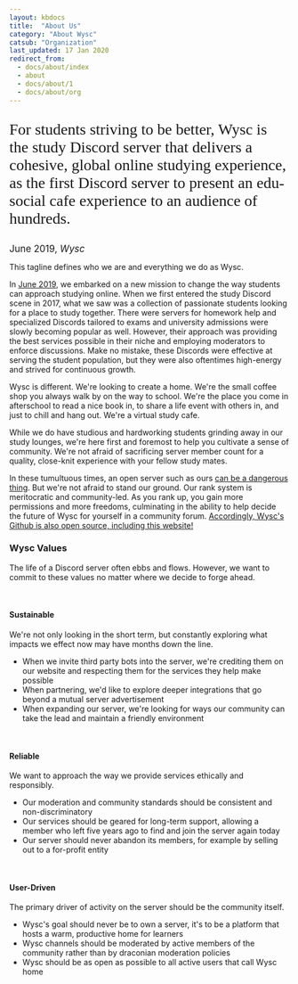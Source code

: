 ```yaml
---
layout: kbdocs
title:  "About Us"
category: "About Wysc"
catsub: "Organization"
last_updated: 17 Jan 2020
redirect_from:
  - docs/about/index
  - about
  - docs/about/1
  - docs/about/org
---
```


<p style="font-family:'Cookie';font-size:2em;">For students striving to be better, Wysc is the study Discord server that delivers a cohesive, global online studying experience, as the first Discord server to present an edu-social cafe experience to an audience of hundreds.</p>
<footer class="blockquote-footer text-right pb-4" style="font-size:1.2em;">June 2019, <cite title="Wysc">Wysc</cite></footer>

This tagline defines who we are and everything we do as Wysc.

In [June 2019](/blog/2019/june-2019-wysc-server-revamp), we embarked on a new mission to change the way students can approach studying online. When we first entered the study Discord scene in 2017, what we saw was a collection of passionate students looking for a place to study together. There were servers for homework help and specialized Discords tailored to exams and university admissions were slowly becoming popular as well. However, their approach was providing the best services possible in their niche and employing moderators to enforce discussions. Make no mistake, these Discords were effective at serving the student population, but they were also oftentimes high-energy and strived for continuous growth.

Wysc is different. We're looking to create a home. We're the small coffee shop you always walk by on the way to school. We're the place you come in afterschool to read a nice book in, to share a life event with others in, and just to chill and hang out. We're a virtual study cafe.

While we do have studious and hardworking students grinding away in our study lounges, we're here first and foremost to help you cultivate a sense of community. We're not afraid of sacrificing server member count for a quality, close-knit experience with your fellow study mates.

In these tumultuous times, an open server such as ours [can be a dangerous thing](/blog/2019/misbehaving-users.html). But we're not afraid to stand our ground. Our rank system is meritocratic and community-led. As you rank up, you gain more permissions and more freedoms, culminating in the ability to help decide the future of Wysc for yourself in a community forum. [Accordingly, Wysc's Github is also open source, including this website!](/docs/about/licenses)


### Wysc Values

The life of a Discord server often ebbs and flows. However, we want to commit to these values no matter where we decide to forge ahead.

<br>

#### Sustainable

We're not only looking in the short term, but constantly exploring what impacts we effect now may have months down the line.

- When we invite third party bots into the server, we're crediting them on our website and respecting them for the services they help make possible
- When partnering, we'd like to explore deeper integrations that go beyond a mutual server advertisement
- When expanding our server, we're looking for ways our community can take the lead and maintain a friendly environment

<br>

#### Reliable

We want to approach the way we provide services ethically and responsibly.

- Our moderation and community standards should be consistent and non-discriminatory
- Our services should be geared for long-term support, allowing a member who left five years ago to find and join the server again today
- Our server should never abandon its members, for example by selling out to a for-profit entity

<br>

#### User-Driven

The primary driver of activity on the server should be the community itself.

- Wysc's goal should never be to own a server, it's to be a platform that hosts a warm, productive home for learners
- Wysc channels should be moderated by active members of the community rather than by draconian moderation policies
- Wysc should be as open as possible to all active users that call Wysc home



<style>
/* Cookie-regular - latin */
@font-face {
  font-family: 'Cookie';
  font-style: normal;
  font-weight: 400;
  src: url('/fonts/cookie-v11-latin-regular.eot'); /* IE9 Compat Modes */
  src: local('Mada Black'), local('Mada-Black'),
       url('/fonts/cookie-v11-latin-regular.eot?#iefix') format('embedded-opentype'), /* IE6-IE8 */
       url('/fonts/cookie-v11-latin-regular.woff2') format('woff2'), /* Super Modern Browsers */
       url('/fonts/cookie-v11-latin-regular.woff') format('woff'), /* Modern Browsers */
       url('/fonts/cookie-v11-latin-regular.ttf') format('truetype'), /* Safari, Android, iOS */
       url('/fonts/cookie-v11-latin-regular.svg#Cookie') format('svg'); /* Legacy iOS */
}
</style>